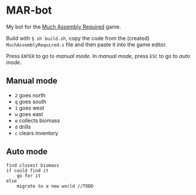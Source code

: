 # MAR-bot

My bot for the [Much Assembly Required](https://muchassemblyrequired.com) game.

Build with `$ sh build.sh`, copy the code from the (created) `MuchAssemblyRequired.s` file and then paste it into the game editor.

Press `ENTER` to go to *manual mode*. In *manual mode*, press `ESC` to go to *auto mode*.

## Manual mode

* `2` goes north
* `q` goes south
* `1` goes west
* `w` goes east
* `e` collects biomass
* `d` drills
* `c` clears inventory

## Auto mode

```
find closest biomass
if could find it
    go for it
else
    migrate to a new world //TODO
```
